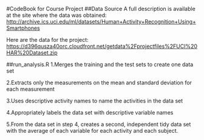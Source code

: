 #CodeBook for Course Project
##Data Source
A full description is available at the site where the data was obtained: 
http://archive.ics.uci.edu/ml/datasets/Human+Activity+Recognition+Using+Smartphones 

Here are the data for the project: 
https://d396qusza40orc.cloudfront.net/getdata%2Fprojectfiles%2FUCI%20HAR%20Dataset.zip 

##run_analysis.R
1.Merges the training and the test sets to create one data set

2.Extracts only the measurements on the mean and standard deviation for each measurement

3.Uses descriptive activity names to name the activities in the data set

4.Appropriately labels the data set with descriptive variable names

5.From the data set in step 4, creates a second, independent tidy data set with the average of each variable for each activity and each subject.

